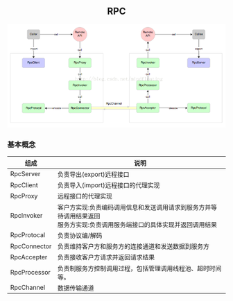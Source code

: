 ## <center>RPC</center>
![RPC](RPC.png)
### 基本概念
|组成|说明
|----|----
|RpcServer|负责导出(export)远程接口
|RpcClient|负责导入(import)远程接口的代理实现
|RpcProxy|远程接口的代理实现
|RpcInvoker|客户方实现:负责编码调用信息和发送调用请求到服务方并等待调用结果返回<br>服务方实现:负责调用服务端接口的具体实现并返回调用结果
|RpcProtocal|负责协议编/解码
|RpcConnector|负责维持客户方和服务方的连接通道和发送数据到服务方
|RpcAccepter|负责接收客户方请求并返回请求结果
|RpcProcessor|负责制服务方控制调用过程，包括管理调用线程池、超时时间等。
|RpcChannel|数据传输通道
